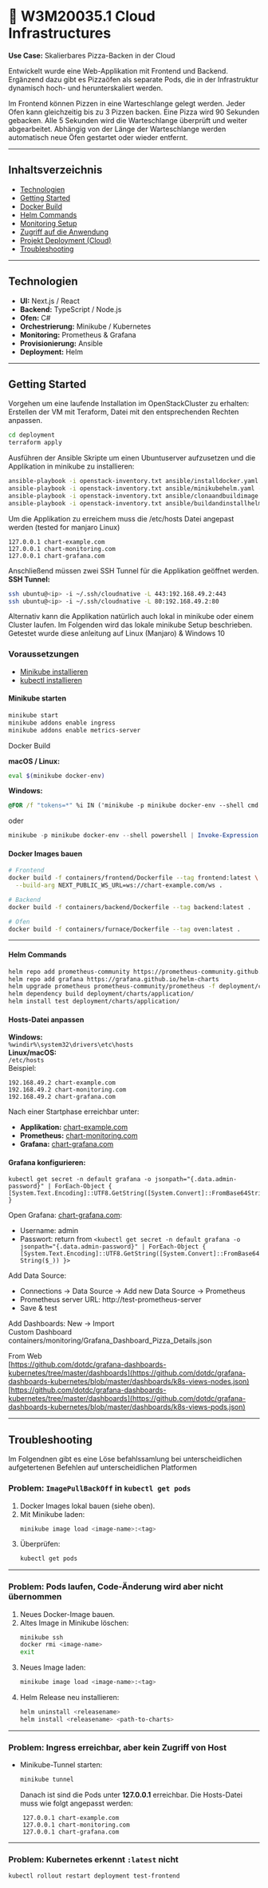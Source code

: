 # 🍕 W3M20035.1 Cloud Infrastructures  
**Use Case:** Skalierbares Pizza-Backen in der Cloud

Entwickelt wurde eine Web-Applikation mit Frontend und Backend. Ergänzend dazu gibt es Pizzaöfen als separate Pods, die in der Infrastruktur dynamisch hoch- und herunterskaliert werden.

Im Frontend können Pizzen in eine Warteschlange gelegt werden. Jeder Ofen kann gleichzeitig bis zu 3 Pizzen backen. Eine Pizza wird 90 Sekunden gebacken. Alle 5 Sekunden wird die Warteschlange überprüft und weiter abgearbeitet. Abhängig von der Länge der Warteschlange werden automatisch neue Öfen gestartet oder wieder entfernt.

---

## Inhaltsverzeichnis
- [Technologien](#️-technologien)
- [Getting Started](#-getting-started)
- [Docker Build](#-docker-build)
- [Helm Commands](#-helm-commands)
- [Monitoring Setup](#-monitoring-setup)
- [Zugriff auf die Anwendung](#-zugriff-auf-die-anwendung)
- [Projekt Deployment (Cloud)](#-projekt-deployment-cloud)
- [Troubleshooting](#-troubleshooting)
---

## Technologien  
- **UI:** Next.js / React  
- **Backend:** TypeScript / Node.js  
- **Ofen:** C#  
- **Orchestrierung:** Minikube / Kubernetes  
- **Monitoring:** Prometheus & Grafana  
- **Provisionierung:** Ansible  
- **Deployment:** Helm  

---

## Getting Started  

Vorgehen um eine laufende Installation im OpenStackCluster zu erhalten:
Erstellen der VM mit Teraform, Datei mit den entsprechenden Rechten anpassen. 
```bash
cd deployment
terraform apply
```
Ausführen der Ansible Skripte um einen Ubuntuserver aufzusetzen und die Applikation in minikube zu installieren:

```bash
ansible-playbook -i openstack-inventory.txt ansible/installdocker.yaml -key-file "<path_to_key>"
ansible-playbook -i openstack-inventory.txt ansible/minikubehelm.yaml -key-file "<path_to_key>"
ansible-playbook -i openstack-inventory.txt ansible/clonaandbuildimage.yaml -key-file "<path_to_key>"
ansible-playbook -i openstack-inventory.txt ansible/buildandinstallhelm.yaml -key-file "<path_to_key>"
```

Um die Applikation zu erreichem muss die /etc/hosts Datei angepast werden (tested for manjaro Linux)
```
127.0.0.1 chart-example.com
127.0.0.1 chart-monitoring.com
127.0.0.1 chart-grafana.com
```

Anschließend müssen zwei SSH Tunnel für die Applikation geöffnet werden.
**SSH Tunnel:**  
```bash
ssh ubuntu@<ip> -i ~/.ssh/cloudnative -L 443:192.168.49.2:443
ssh ubuntu@<ip> -i ~/.ssh/cloudnative -L 80:192.168.49.2:80
```
Alternativ kann die Applikation natürlich auch lokal in minikube oder einem Cluster laufen. Im Folgenden wird das lokale minikube Setup beschrieben. Getestet wurde diese anleitung auf Linux (Manjaro) & Windows 10  
### Voraussetzungen  
- [Minikube installieren](https://minikube.sigs.k8s.io/docs/start/)  
- [kubectl installieren](https://kubernetes.io/docs/tasks/tools/)  

#### Minikube starten  
```bash
minikube start
minikube addons enable ingress
minikube addons enable metrics-server
```

 Docker Build  

**macOS / Linux:**  
```bash
eval $(minikube docker-env)
```

**Windows:**  
```cmd
@FOR /f "tokens=*" %i IN ('minikube -p minikube docker-env --shell cmd') DO @%i
```
oder  
```powershell
minikube -p minikube docker-env --shell powershell | Invoke-Expression
```

#### Docker Images bauen  
```bash
# Frontend
docker build -f containers/frontend/Dockerfile --tag frontend:latest \
  --build-arg NEXT_PUBLIC_WS_URL=ws://chart-example.com/ws .

# Backend
docker build -f containers/backend/Dockerfile --tag backend:latest .

# Ofen
docker build -f containers/furnace/Dockerfile --tag oven:latest .
```

---

#### Helm Commands  

```bash
helm repo add prometheus-community https://prometheus-community.github.io/helm-charts
helm repo add grafana https://grafana.github.io/helm-charts
helm upgrade prometheus prometheus-community/prometheus -f deployment/charts/apllication/values.yaml
helm dependency build deployment/charts/application/
helm install test deployment/charts/application/
```

#### Hosts-Datei anpassen

**Windows:**  
`%windir%\system32\drivers\etc\hosts`  
**Linux/macOS:**  
`/etc/hosts`  
Beispiel:  
```
192.168.49.2 chart-example.com
192.168.49.2 chart-monitoring.com
192.168.49.2 chart-grafana.com
```
Nach einer Startphase erreichbar unter:  
-  **Applikation:** [chart-example.com](http://chart-example.com)  
-  **Prometheus:** [chart-monitoring.com](http://chart-monitoring.com)  
-  **Grafana:** [chart-grafana.com](http://chart-grafana.com)  


#### Grafana konfigurieren:
```
kubectl get secret -n default grafana -o jsonpath="{.data.admin-password}" | ForEach-Object { [System.Text.Encoding]::UTF8.GetString([System.Convert]::FromBase64String($_)) }
```

Open Grafana: [chart-grafana.com](http://chart-grafana.com):

- Username: admin
- Passwort: return from ```<kubectl get secret -n default grafana -o jsonpath="{.data.admin-password}" | ForEach-Object { [System.Text.Encoding]::UTF8.GetString([System.Convert]::FromBase64String($_)) }>```

Add Data Source:
- Connections -> Data Source -> Add new Data Source -> Prometheus  
- Prometheus server URL: http://test-prometheus-server  
- Save & test  

Add Dashboards:
New -> Import  
Custom Dashboard  
containers/monitoring/Grafana_Dashboard_Pizza_Details.json  

From Web  
[https://github.com/dotdc/grafana-dashboards-kubernetes/tree/master/dashboards](https://github.com/dotdc/grafana-dashboards-kubernetes/blob/master/dashboards/k8s-views-nodes.json)  
[https://github.com/dotdc/grafana-dashboards-kubernetes/tree/master/dashboards](https://github.com/dotdc/grafana-dashboards-kubernetes/blob/master/dashboards/k8s-views-pods.json)  


---
## Troubleshooting  
Im Folgendnen gibt es eine Löse befahlssamlung bei unterscheidlichen aufgetertenen Befehlen auf unterscheidlichen Platformen
### Problem: `ImagePullBackOff` in `kubectl get pods`  
1. Docker Images lokal bauen (siehe oben).  
2. Mit Minikube laden:  
   ```bash
   minikube image load <image-name>:<tag>
   ```  
3. Überprüfen:  
   ```bash
   kubectl get pods
   ```
---
### Problem: Pods laufen, Code-Änderung wird aber nicht übernommen  
1. Neues Docker-Image bauen.  
2. Altes Image in Minikube löschen:  
   ```bash
   minikube ssh
   docker rmi <image-name>
   exit
   ```
3. Neues Image laden:  
   ```bash
   minikube image load <image-name>:<tag>
   ```
4. Helm Release neu installieren:  
   ```bash
   helm uninstall <releasename>
   helm install <releasename> <path-to-charts>
   ```
---
### Problem: Ingress erreichbar, aber kein Zugriff von Host  
- Minikube-Tunnel starten:  
  ```bash
  minikube tunnel
  ```
  Danach ist sind die Pods unter **127.0.0.1** erreichbar. Die Hosts-Datei muss wie folgt angepasst werden:

```
    127.0.0.1 chart-example.com
    127.0.0.1 chart-monitoring.com
    127.0.0.1 chart-grafana.com

```

---
### Problem: Kubernetes erkennt `:latest` nicht  
```bash
kubectl rollout restart deployment test-frontend
```
